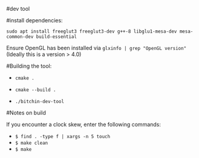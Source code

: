 #dev tool

#install dependencies:

`sudo apt install freeglut3 freeglut3-dev g++-8 libglu1-mesa-dev mesa-common-dev build-essential`

Ensure OpenGL has been installed via `glxinfo | grep "OpenGL version"` (Ideally this is a version > 4.0)

#Building the tool:

* `cmake .`

* `cmake --build .`

* `./bitchin-dev-tool`


#Notes on build

If you encounter a clock skew, enter the following commands:

* `$ find . -type f | xargs -n 5 touch`
* `$ make clean`
* `$ make`
